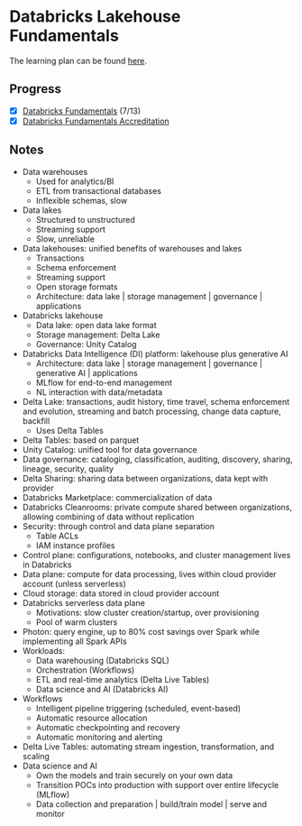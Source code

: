 # Databricks Lakehouse Fundamentals

The learning plan can be found [here](https://customer-academy.databricks.com/learn/lp/215/databricks-fundamentals-learning-plan).

## Progress

- [x] [Databricks Fundamentals](https://customer-academy.databricks.com/learn/course/2206/databricks-fundamentals) (7/13)
- [x] [Databricks Fundamentals Accreditation](https://customer-academy.databricks.com/learn/course/2308/databricks-fundamentals-accreditation)

## Notes

- Data warehouses
    - Used for analytics/BI
    - ETL from transactional databases
    - Inflexible schemas, slow
- Data lakes
    - Structured to unstructured
    - Streaming support
    - Slow, unreliable
- Data lakehouses: unified benefits of warehouses and lakes
    - Transactions
    - Schema enforcement
    - Streaming support
    - Open storage formats
    - Architecture: data lake | storage management | governance | applications
- Databricks lakehouse
    - Data lake: open data lake format
    - Storage management: Delta Lake
    - Governance: Unity Catalog
- Databricks Data Intelligence (DI) platform: lakehouse plus generative AI
    - Architecture: data lake | storage management | governance | generative AI | applications
    - MLflow for end-to-end management
    - NL interaction with data/metadata
- Delta Lake: transactions, audit history, time travel, schema enforcement
and evolution, streaming and batch processing, change data capture, backfill
    - Uses Delta Tables
- Delta Tables: based on parquet
- Unity Catalog: unified tool for data governance
- Data governance: cataloging, classification, auditing, discovery,
sharing, lineage, security, quality
- Delta Sharing: sharing data between organizations, data kept with provider
- Databricks Marketplace: commercialization of data
- Databricks Cleanrooms: private compute shared between organizations,
allowing combining of data without replication
- Security: through control and data plane separation
    - Table ACLs
    - IAM instance profiles
- Control plane: configurations, notebooks, and cluster management lives in Databricks
- Data plane: compute for data processing, lives within cloud provider account (unless serverless)
- Cloud storage: data stored in cloud provider account
- Databricks serverless data plane
    - Motivations: slow cluster creation/startup, over provisioning
    - Pool of warm clusters
- Photon: query engine, up to 80% cost savings over Spark while implementing all Spark APIs
- Workloads:
    - Data warehousing (Databricks SQL)
    - Orchestration (Workflows)
    - ETL and real-time analytics (Delta Live Tables)
    - Data science and AI (Databricks AI)
- Workflows
    - Intelligent pipeline triggering (scheduled, event-based)
    - Automatic resource allocation
    - Automatic checkpointing and recovery
    - Automatic monitoring and alerting
- Delta Live Tables: automating stream ingestion, transformation, and scaling
- Data science and AI
    - Own the models and train securely on your own data
    - Transition POCs into production with support over entire lifecycle (MLflow)
    - Data collection and preparation | build/train model | serve and monitor

